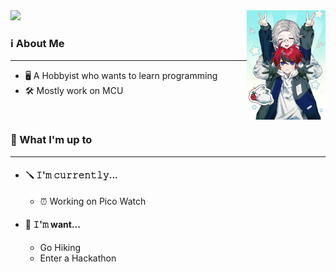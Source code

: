 <!--
shoutout to people/website that help me make this README:
- https://github.com/innng/innng
- https://github.com/Raymo111/Raymo111
- readme-typing-svg.demolab.com
-->
<div align="left">
<img src="https://github.com/Molimen/Molimen/blob/main/assets/1.jpg" width="25%" align="right" />
<img src="https://readme-typing-svg.demolab.com?font=Fira+Code&size=20&duration=3000&pause=100&multiline=true&repeat=false&width=380&height=60&lines=Hello+yall;I'm+Molimen%2C+a+hobbyist+on+MCU!" width="70%" />

<h3 align="left">ℹ About Me</h3>

---

- 🖥 A Hobbyist who wants to learn programming
- 🛠 Mostly work on MCU

<br>

<h3 align="left">🤔 What I'm up to</h3>

---
- <h4 align="left">🪛 𝙸'𝚖 𝚌𝚞𝚛𝚛𝚎𝚗𝚝𝚕𝚢...</h4>

  - ⏰ Working on Pico Watch

- <h4 align="left">🤞 𝙸'𝚖 want...</h4>

  - Go Hiking
  - Enter a Hackathon

<div>

